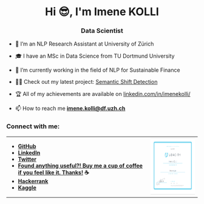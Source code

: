<h1 align="center">Hi 😎, I'm Imene KOLLI</h1>

<h3 align="center">Data Scientist</h3>

- 🔭 I’m an NLP Research Assistant at University of Zürich 

- 🎓 I have an MSc in Data Science from TU Dortmund University

- 🌱 I’m currently working in the field of NLP for Sustainable Finance
  
- 👨‍💻 Check out my latest project: [Semantic Shift Detection](https://imene-swaan.github.io/Diachronic-embeddings/)

- 🏆 All of my achievements are available on [linkedin.com/in/imenekolli/](https://www.linkedin.com/in/imenekolli/)

- 📫 How to reach me **imene.kolli@df.uzh.ch**


<h3 align="left">Connect with me:</h3>
<table cellspacing="1" cellpadding="2" valign="middle" style="border-collapse: collapse; border: none;">
  <tbody>
    <tr style="border: none;">
      <td style="border: none;">

- **[GitHub](https://github.com/imene-swaan)**
- **[LinkedIn](https://www.linkedin.com/in/imenekolli/)**
- **[Twitter](https://twitter.com/KolliImene)**
- **[Found anything useful?! Buy me a cup of coffee if you feel like it. Thanks!️](https://ko-fi.com/imenekolli) ☕**
- **[Hackerrank](https://www.hackerrank.com/imenekolli)**
- **[Kaggle](https://www.kaggle.com/imene0swaaaan)**
      </td>
      <td style="border: none;">
        <a href="https://confirm.udacity.com/WZHANPHH"><img src="https://raw.githubusercontent.com/imene-swaan/imene-swaan/main/Resources/Udacity.png" alt="ocjp badge" width="200" height="150"/></a>
      </td>
  </tbody>
</table>


